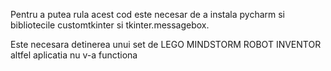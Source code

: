 
Pentru a putea rula acest cod este necesar de a instala pycharm si bibliotecile customtkinter si tkinter.messagebox.

Este necesara detinerea unui set de LEGO MINDSTORM ROBOT INVENTOR altfel aplicatia nu v-a functiona












    
